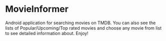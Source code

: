 # MovieInformer
Android application for searching movies on TMDB. You can also see the lists of 
Popular/Upcoming/Top rated movies and choose any movie from list to see detailed information about. 
Enjoy!
